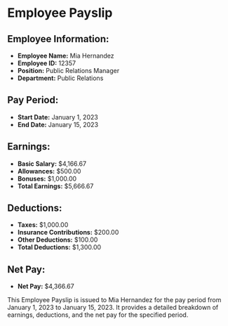 
# Employee Payslip

## Employee Information:
- **Employee Name:** Mia Hernandez
- **Employee ID:** 12357
- **Position:** Public Relations Manager
- **Department:** Public Relations

## Pay Period:
- **Start Date:** January 1, 2023
- **End Date:** January 15, 2023

## Earnings:
- **Basic Salary:** $4,166.67
- **Allowances:** $500.00
- **Bonuses:** $1,000.00
- **Total Earnings:** $5,666.67

## Deductions:
- **Taxes:** $1,000.00
- **Insurance Contributions:** $200.00
- **Other Deductions:** $100.00
- **Total Deductions:** $1,300.00

## Net Pay:
- **Net Pay:** $4,366.67

This Employee Payslip is issued to Mia Hernandez for the pay period from January 1, 2023 to January 15, 2023. It provides a detailed breakdown of earnings, deductions, and the net pay for the specified period.
